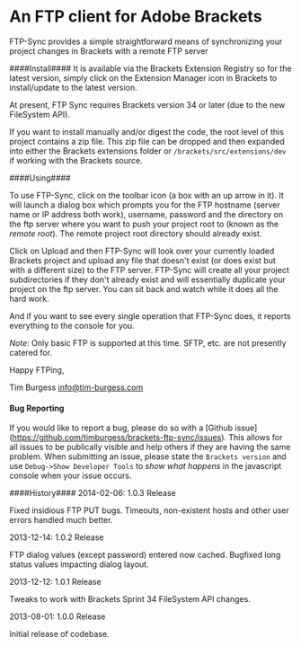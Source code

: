# An FTP client for Adobe Brackets

FTP-Sync provides a simple straightforward means of synchronizing your project changes in Brackets with a remote FTP server

####Install####
It is available via the Brackets Extension Registry so for the latest version, simply click on the Extension Manager icon in Brackets to install/update to the latest version.

At present, FTP Sync requires Brackets version 34 or later (due to the new FileSystem API).

If you want to install manually and/or digest the code, the root level of this project contains a zip file. This zip file can be dropped and then expanded into either the Brackets extensions folder or `/brackets/src/extensions/dev` if working with the Brackets source.

####Using####

To use FTP-Sync, click on the toolbar icon (a box with an up arrow in it). It will launch a dialog box which prompts you for the FTP hostname (server name or IP address both work), username, password and the directory on the ftp server where you want to push your project root to (known as the *remote root*). The remote project root directory should already exist.

Click on Upload and then FTP-Sync will look over your currently loaded Brackets project and upload any file that doesn't exist (or does exist but with a different size) to the FTP server. FTP-Sync will create all your project subdirectories if they don't already exist and will essentially duplicate your project on the ftp server. You can sit back and watch while it does all the hard work.

And if you want to see every single operation that FTP-Sync does, it reports everything to the console for you.

*Note*: Only basic FTP is supported at this time. SFTP, etc. are not presently catered for.

Happy FTPing,

Tim Burgess
info@tim-burgess.com

#### Bug Reporting ####

If you would like to report a bug, please do so with a [Github issue] (https://github.com/timburgess/brackets-ftp-sync/issues). This allows for all issues to be publically visible and help others if they are having the same problem. When submitting an issue, please state the `Brackets version` and use `Debug->Show Developer Tools` to _show what happens_ in the javascript console when your issue occurs.

####History####
2014-02-06: 1.0.3 Release

Fixed insidious FTP PUT bugs.
Timeouts, non-existent hosts and other user errors handled much better.

2013-12-14: 1.0.2 Release

FTP dialog values (except password) entered now cached.
Bugfixed long status values impacting dialog layout.
              
2013-12-12: 1.0.1 Release

Tweaks to work with Brackets Sprint 34 FileSystem API changes.

2013-08-01: 1.0.0 Release

Initial release of codebase.

